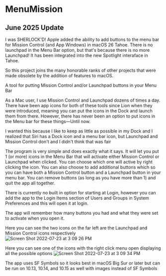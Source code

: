 # MenuMission

## June 2025 Update
I was SHERLOCK'D! Apple added the ability to add buttons to the menu bar for Mission Control (and App Windows) in macOS 26 Tahoe. There is no launchpad in the Menu Bar option, but that's because there is no more Launchpad! It has been integrated into the new Spotlight interaface in Tahoe. 

So this project joins the many honorable ranks of other projects that were made obsolete by the addition of features to macOS.

A tool for putting Mission Control and/or Launchpad buttons in your Menu Bar

As a Mac user, I use Mission Control and Launchpad dozens of times a day. There have been app icons for both of these tools since Lion when they were introduced, meaning you can put the icons in the Dock and launch them from there. However, there has never been an option to put icons in the Menu bar for these things—Until now. 

I wanted this because I like to keep as little as possible in my Dock and I realized that Siri has a Dock icon and a menu bar icon, but Launchpad and Mission Control don't and I didn't think that was fair

The program is very simple and does exactly what it says. It will let you put 1 (or more) icons in the Menu Bar that will activate either Mission Control or Launchpad when clicked. You can choose which one will active by right clicking the icon. You can also choose to add additional buttons which so you can have both a Mission Control button and a Launchpad button in your menu bar. You can remove buttons (as long as you have more than 1) and quit the app all together. 

There is currently no built in option for starting at Login, however you can add the app to the Login Items section of Users and Groups in System Preferences and this will open it at login. 

The app will remember how many buttons you had and what they were set to activate when you open it. 

Here you can see the two icons on the far left are the Launchpad and Mission Control icons respectively
![Screen Shot 2022-07-23 at 3 09 26 PM](https://user-images.githubusercontent.com/10181211/180619604-b9b33788-7368-4c37-8e49-abd9d5624c23.png)

Here you can see one of the icons with the right click menu open displaying all the possible options
![Screen Shot 2022-07-23 at 3 09 34 PM](https://user-images.githubusercontent.com/10181211/180619621-faf0fb99-40d0-4062-8930-3cb52c507539.png)

The app uses SF Symbols so it looks best in macOS Big Sur or later but can be run on 10.13, 10.14, and 10.15 as well with images instead of SF Symbols
